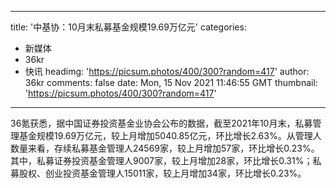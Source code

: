 
---
title: '中基协：10月末私募基金规模19.69万亿元'
categories: 
 - 新媒体
 - 36kr
 - 快讯
headimg: 'https://picsum.photos/400/300?random=417'
author: 36kr
comments: false
date: Mon, 15 Nov 2021 11:46:55 GMT
thumbnail: 'https://picsum.photos/400/300?random=417'
---

<div>   
36氪获悉，据中国证券投资基金业协会公布的数据，截至2021年10月末，私募管理基金规模19.69万亿元，较上月增加5040.85亿元，环比增长2.63%。从管理人数量来看，存续私募基金管理人24569家，较上月增加57家，环比增长0.23%。其中，私募证券投资基金管理人9007家，较上月增加28家，环比增长0.31%；私募股权、创业投资基金管理人15011家，较上月增加34家，环比增长0.23%。  
</div>
            